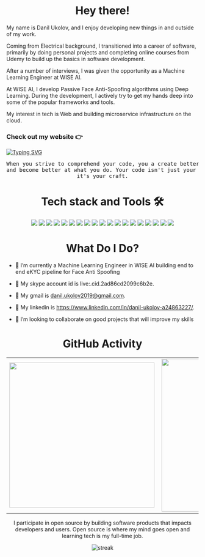 <!-- ![other](./motiv.gif)
![visitors](https://visitor-badge-reloaded.herokuapp.com/badge?page_id=reactifyStudio&color=00cf00) -->
<h1 align="center"> Hey there! </h1>
<p align="left"> 
My name is Danil Ukolov, and I enjoy developing new things in and outside of my work.

Coming from Electrical background, I transitioned into a career of software, primarily by doing personal projects and completing online courses from Udemy to build up the basics in software development.

After a number of interviews, I was given the opportunity as a Machine Learning Engineer at WISE AI.

At WISE AI, I develop Passive Face Anti-Spoofing algorithms using Deep Learning. During the development, I actively try to get my hands deep into some of the popular frameworks and tools.
 
My interest in tech is Web and building microservice infrastructure on the cloud. 
</p>  

### Check out my website :point_right: 
<!--[![Typing SVG](https://readme-typing-svg.herokuapp.com?color=%2336BCF7&lines=Whenever+1024+%7C+Python+dev)](https://git.io/typing-svg) -->
[![Typing SVG](https://readme-typing-svg.herokuapp.com?color=%2336BCF7&lines=Contact+%7C+Me)](mailto:danil.ukolov2019@gmail.com) 

<pre align="center">
When you strive to comprehend your code, you a create better workflow 
and become better at what you do. Your code isn't just your job anymore,
it's your craft.
</pre>
<h1 align="center"> Tech stack and Tools 🛠️</h1>
<p align="center">
 <img src="https://img.shields.io/badge/javascript%20-%23323330.svg?&style=for-the-badge&logo=javascript&logoColor=%23F7DF1E"/>
 <img src="https://img.shields.io/badge/typescript%20-%23007ACC.svg?&style=for-the-badge&logo=typescript&logoColor=white"/>
 <img src="https://img.shields.io/badge/node.js%20-%2343853D.svg?&style=for-the-badge&logo=node.js&logoColor=white"/>
 <img src="https://img.shields.io/badge/react%20-%2320232a.svg?&style=for-the-badge&logo=react&logoColor=%2361DAFB"/>
 <img src="https://img.shields.io/badge/angularjs%20-%23593d88.svg?&style=for-the-badge&logo=angularjs&logoColor=white"/>
 <img src="https://img.shields.io/badge/expressjs%20-%23404d59.svg?&style=for-the-badge&logo=expressjs&logoColor=white"/>
 <img src="https://img.shields.io/badge/python%20-%2314354C.svg?&style=for-the-badge&logo=python&logoColor=white"/>
 <img src="https://img.shields.io/badge/django%20-%23092E20.svg?&style=for-the-badge&logo=django&logoColor=white"/>
 <img src="https://img.shields.io/badge/php%20-%23E0234E.svg?&style=for-the-badge&logo=php&logoColor=white" />
 <img src="https://img.shields.io/badge/laravel%20-%23593d88.svg?&style=for-the-badge&logo=laravel&logoColor=white"/>
 <img src ="https://img.shields.io/badge/postgres-%23316192.svg?&style=for-the-badge&logo=postgresql&logoColor=white"/>
 <img src="https://img.shields.io/badge/Mysql%20-%23007ACC.svg?&style=for-the-badge&logo=Mysql&logoColor=white"/>
 <img src ="https://img.shields.io/badge/MongoDB-%234ea94b.svg?&style=for-the-badge&logo=mongodb&logoColor=white"/>
 <img src="https://img.shields.io/badge/DBArchitecture%20-%2338B2AC.svg?&style=for-the-badge&logo=architecture&logoColor=white"/>
 <img src="https://img.shields.io/badge/opencv%20-%2320232a.svg?&style=for-the-badge&logo=opencv&logoColor=%2361DAFB"/>
 <img src="https://img.shields.io/badge/Pandas%20-%23404d59.svg?&style=for-the-badge&logo=Pandas&logoColor=white"/>
 <img src="https://img.shields.io/badge/Tensorflow%20-%2314354C.svg?&style=for-the-badge&logo=Tensorflow&logoColor=white"/>
 <img src="https://img.shields.io/badge/Jupyter%20-%23092E20.svg?&style=for-the-badge&logo=Jupyter&logoColor=white"/>
 <img src="https://img.shields.io/badge/Docker%20-%23E0234E.svg?&style=for-the-badge&logo=Docker&logoColor=white" />
</p>


<h1 align="center"> What Do I Do? </h1>

 - 🤖 I’m currently a Machine Learning Engineer in WISE AI building end to end eKYC pipeline for Face Anti Spoofing

 <!--- 📄 Take a look at my LinkedIn profile [LinkedIn](https://www.linkedin.com/in/premstrk/)-->
 
 - 📄 My skype account id is live:.cid.2ad86cd2099c6b2e.

 - 📄 My gmail is danil.ukolov2019@gmail.com.
 - 📄 My linkedin is https://www.linkedin.com/in/danil-ukolov-a24863227/.

 - 👋 I’m looking to collaborate on good projects that will improve my skills 
</p>
<h1 align="center"> GitHub Activity </h1>
  <table align="center">
  <tr>
      <td><img width="380px" align="left" src="https://github-readme-stats.vercel.app/api?username=Whenever-1024&show_icons=true&theme=synthwave"/></td>
      <td><img width="400px" align="left" src="https://github-readme-stats.vercel.app/api/top-langs/?username=Whenever-1024&hide=css,html&count_private=true&theme=synthwave&layout=compact"/></td>      
  </tr>   
</table>

<p align="center">
I participate in open source by building software products that impacts developers and users.
Open source is where my mind goes open and learning tech is my full-time job. 
  <!--<img align="right" height="270px" width="350" src="./comp.gif" />-->
 </p>
<p align="center">
  <img src="https://github-readme-streak-stats.herokuapp.com?user=FelixDaudi&theme=react&ring=2BDD18&fire=DD2727&currStreakLabel=DD4D5E&sideLabels=DD636E" alt="streak" />
</p>

